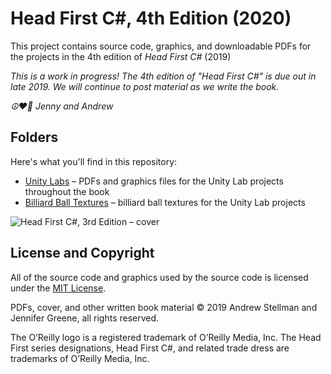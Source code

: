 # Head First C#, 4th Edition (2020)
This project contains source code, graphics, and downloadable PDFs for the projects in the 4th edition of *Head First C#* (2019)

_This is a work in progress! The 4th edition of "Head First C#" is due out in late 2019. We will continue to post material as we write the book._

_☮️♥️👾 Jenny and Andrew_

## Folders
Here's what you'll find in this repository:
* [Unity Labs](Unity%20Labs) – PDFs and graphics files for the Unity Lab projects throughout the book
* [Billiard Ball Textures](Unity%20Labs/Billiard_Balls) – billiard ball textures for the Unity Lab projects

![Head First C#, 3rd Edition – cover](https://github.com/head-first-csharp/third-edition/raw/master/hfcsharp-3e-cover.png)

## License and Copyright

All of the source code and graphics used by the source code is licensed under the [MIT License](https://github.com/head-first-csharp/third-edition/blob/master/LICENSE).

PDFs, cover, and other written book material © 2019 Andrew Stellman and Jennifer Greene, all rights reserved.

The O’Reilly logo is a registered trademark of O’Reilly Media, Inc. The Head First series designations, Head First C#, and related trade dress are trademarks of O’Reilly Media, Inc.
